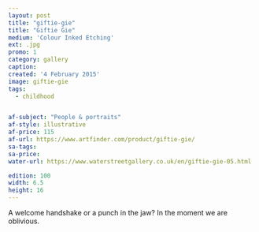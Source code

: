```yaml
---
layout: post
title: "giftie-gie"
title: "Giftie Gie"
medium: 'Colour Inked Etching'
ext: .jpg
promo: 1
category: gallery
caption:
created: '4 February 2015'
image: giftie-gie
tags:
  - childhood


af-subject: "People & portraits"
af-style: illustrative
af-price: 115
af-url: https://www.artfinder.com/product/giftie-gie/
sa-tags:
sa-price:
water-url: https://www.waterstreetgallery.co.uk/en/giftie-gie-05.html

edition: 100
width: 6.5
height: 16
---
```


A welcome handshake or a punch in the jaw? In the moment we are oblivious.
